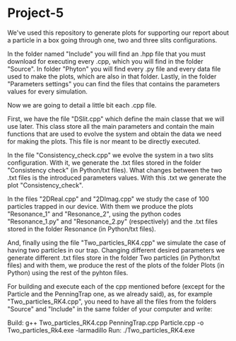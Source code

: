 # Project-5

We've used this repository to generate plots for supporting our report about a particle in a box going through one, two and three slits configurations.

In the folder named "Include" you will find an .hpp file that you must download for executing every .cpp, which you will find in the folder "Source". In folder "Phyton" you will find every .py file and every data file used to make the plots, which are also in that folder. Lastly, in the folder "Parameters settings" you can find the files that contains the parameters values for every simulation.

Now we are going to detail a little bit each .cpp file.

First, we have the file "DSlit.cpp" which define the main classe that we will use later. This class store all the main parameters and contain the main functions that are used to evolve the system and obtain the data we need for making the plots. This file is nor meant to be directly executed.

In the file "Consistency_check.cpp" we evolve the system in a two slits configuration. With it, we generate the .txt files stored in the folder "Consistency check" (in Python/txt files). What changes between the two .txt files is the introduced parameters values. With this .txt we generate the plot "Consistency_check".

In the files "2DReal.cpp" and "2DImag.cpp" we study the case of 100 particles trapped in our device. With them we produce the plots "Resonance_1" and "Resonance_2", using the python codes "Resonance_1.py" and "Resonance_2.py" (respectively) and the .txt files stored in the folder Resonance (in Python/txt files).

And, finally using the file "Two_particles_RK4.cpp" we simulate the case of having two particles in our trap. Changing different desired parameters we generate different .txt files store in the folder Two particles (in Python/txt files) and with them, we produce the rest of the plots of the folder Plots (in Python) using the rest of the pyhton files.

For building and execute each of the cpp mentioned before (except for the Particle and the PenningTrap one, as we already said), as, for example "Two_particles_RK4.cpp", you need to have all the files from the folders "Source" and "Include" in the same folder of your computer and write:

Build: g++ Two_particles_RK4.cpp PenningTrap.cpp Particle.cpp -o Two_particles_Rk4.exe -larmadillo Run: ./Two_particles_RK4.exe
